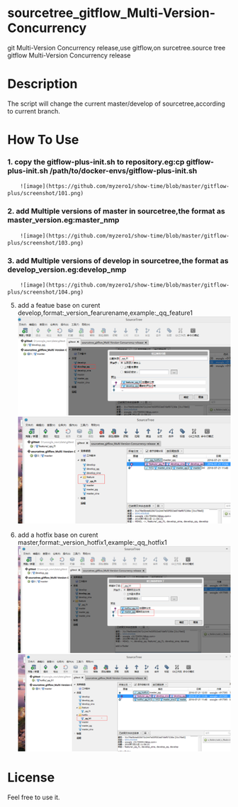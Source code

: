 # sourcetree_gitflow_Multi-Version-Concurrency
git Multi-Version Concurrency release,use gitflow,on surcetree.source tree gitflow  Multi-Version Concurrency release

# Description
The script will change the current master/develop of sourcetree,according to current branch.

# How To Use
### 1.  copy the gitflow-plus-init.sh to repository.eg:cp gitflow-plus-init.sh /path/to/docker-envs/gitflow-plus-init.sh ###
        ![image](https://github.com/myzero1/show-time/blob/master/gitflow-plus/screenshot/101.png)

### 2.  add Multiple versions of master in sourcetree,the format as master_version.eg:master_nmp ### 
        ![image](https://github.com/myzero1/show-time/blob/master/gitflow-plus/screenshot/103.png)
    
### 3.  add Multiple versions of develop in sourcetree,the format as develop_version.eg:develop_nmp ### 
        ![image](https://github.com/myzero1/show-time/blob/master/gitflow-plus/screenshot/104.png)
    
5.  add a featue base on curent develop,format:_version_fearurename,example:_qq_feature1
        ![image](https://github.com/mywoogle/sourcetree_gitflow_Multi-Version-Concurrency-release/blob/master/image/6.png)
        ![image](https://github.com/mywoogle/sourcetree_gitflow_Multi-Version-Concurrency-release/blob/master/image/7.png)

6.  add a hotfix base on curent master,format:_version_hotfix1,example:_qq_hotfix1
        ![image](https://github.com/mywoogle/sourcetree_gitflow_Multi-Version-Concurrency-release/blob/master/image/8.png)
        ![image](https://github.com/mywoogle/sourcetree_gitflow_Multi-Version-Concurrency-release/blob/master/image/9.png)

# License
Feel free to use it.
